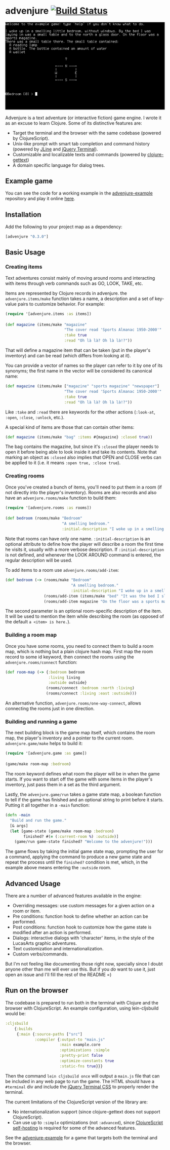 # advenjure [![Build Status](https://secure.travis-ci.org/facundoolano/advenjure.png)](http://travis-ci.org/facundoolano/advenjure)

![Example game](example.gif)

Advenjure is a text adventure (or interactive fiction) game engine. I wrote it as an excuse to learn Clojure.
Some of its distinctive features are:

  * Target the terminal and the browser with the same codebase (powered by ClojureScript).
  * Unix-like prompt with smart tab completion and command history (powered by [JLine](https://github.com/jline/jline2) and [jQuery Terminal](http://terminal.jcubic.pl/)).
  * Customizable and localizable texts and commands (powered by [clojure-gettext](https://github.com/facundoolano/clojure-gettext))
  * A domain specific language for dialog trees.

## Example game

You can see the code for a working example in the [advenjure-example](https://github.com/facundoolano/advenjure-example) repository and play it online [here](https://facundoolano.github.io/advenjure).

## Installation

Add the following to your project map as a dependency:

```clojure
[advenjure "0.3.0"]
```

## Basic Usage

### Creating items

Text adventures consist mainly of moving around rooms and interacting with items
through verb commands such as GO, LOOK, TAKE, etc.

Items are represented by Clojure records in advenjure. the `advenjure.items/make`
function takes a name, a description and a set of key-value pairs to customize behavior.
For example:

```clojure
(require '[advenjure.items :as items])

(def magazine (items/make "magazine"
                          "The cover read 'Sports Almanac 1950-2000'"
                          :take true
                          :read "Oh là là? Oh là là!?"))
```

That will define a magazine item that can be taken (put in the player's inventory)
and can be read (which differs from looking at it).

You can provide a vector of names so the player can refer to it by one of its synonyms;
the first name in the vector will be considered its canonical name:

```clojure
(def magazine (items/make ["magazine" "sports magazine" "newspaper"]
                          "The cover read 'Sports Almanac 1950-2000'"
                          :take true
                          :read "Oh là là? Oh là là!?"))
```

Like `:take` and `:read` there are keywords for the other actions
(`:look-at`, `:open`, `:close`, `:unlock`, etc.).

A special kind of items are those that can contain other items:

```clojure
(def magazine (items/make "bag" :items #{magazine} :closed true))
```

The bag contains the magazine, but since it's `:closed` the player needs to open it
before being able to look inside it and take its contents. Note that marking an
object as `:closed` also implies that OPEN and CLOSE verbs can be applied to it
(i.e. it means `:open true, :close true`).

### Creating rooms

Once you've created a bunch of items, you'll need to put them in a room (if not directly
into the player's inventory). Rooms are also records and also have an
`advenjure.rooms/make` function to build them:

```clojure
(require '[advenjure.rooms :as rooms])

(def bedroom (rooms/make "Bedroom"
                         "A smelling bedroom."
                         :initial-description "I woke up in a smelling little bedroom, without windows."))
```

Note that rooms can have only one name. `:initial-description` is an optional attribute
to define how the player will describe a room the first time he visits it,
usually with a more verbose description. If `:initial-description` is not defined,
and whenever the LOOK AROUND command is entered, the regular description will be used.

To add items to a room use `advenjure.rooms/add-item`:

```clojure
(def bedroom (-> (rooms/make "Bedroom"
                             "A smelling bedroom."
                             :initial-description "I woke up in a smelling little bedroom, without windows.")
                 (rooms/add-item (items/make "bed" "It was the bed I slept in."))
                 (rooms/add-item magazine "On the floor was a sports magazine.")))
```

The second parameter is an optional room-specific description of the item. It will be used
to mention the item while describing the room (as opposed of the default `a <item> is here.`).

### Building a room map

Once you have some rooms, you need to connect them to build a room map, which is
nothing but a plain clojure hash map. First map the room record to some id keyword,
then connect the rooms using the `advenjure.rooms/connect` function:

```clojure
(def room-map (-> {:bedroom bedroom
                   :living living
                   :outside outside}
                  (rooms/connect :bedroom :north :living)
                  (rooms/connect :living :east :outside)))
```

An alternative function, `advenjure.rooms/one-way-connect`, allows connecting the
rooms just in one direction.

### Building and running a game

The next building block is the game map itself, which contains the room map,
the player's inventory and a pointer to the current room. `advenjure.game/make`
helps to build it:

```clojure
(require '[advenjure.game :as game])

(game/make room-map :bedroom)
```

The room keyword defines what room the player will be in when the game starts.
If you want to start off the game with some items in the player's inventory,
just pass them in a set as the third argument.

Lastly, the `advenjure.game/run` takes a game state map, a boolean function
to tell if the game has finished and an optional string to print before it starts.
Putting it all together in a `-main` function:

```clojure
(defn -main
  "Build and run the game."
  [& args]
  (let [game-state (game/make room-map :bedroom)
        finished? #(= (:current-room %) :outside)]
    (game/run game-state finished? "Welcome to the advenjure!")))
```

The game flows by taking the initial game state map, prompting the user for a command,
applying the command to produce a new game state and repeat the process until the
`finished?` condition is met, which, in the example above means entering the
`:outside` room.

## Advanced Usage

There are a number of advanced features available in the engine:

  * Overriding messages: use custom messages for a given action on a room or item.
  * Pre conditions: function hook to define whether an action can be performed.
  * Post conditions: function hook to customize how the game state is modified after an action is performed.
  * Dialogs: interactive dialogs with 'character' items, in the style of the LucasArts graphic adventures.
  * Text customization and internationalization.
  * Custom verbs/commands.

But I'm not feeling like documenting those right now, specially since I doubt
anyone other than me will ever use this. But if you *do* want to use it, just open an issue
and I'll fill the rest of the README =)

## Run on the browser

The codebase is prepared to run both in the terminal with Clojure and the browser with ClojureScript.
An example configuration, using lein-cljsbuild would be:

```clojure
:cljsbuild
    {:builds
     {:main {:source-paths ["src"]
             :compiler {:output-to "main.js"
                        :main example.core
                        :optimizations :simple
                        :pretty-print false
                        :optimize-constants true
                        :static-fns true}}}
```

Then the command `lein cljsbuild once` will output a `main.js` file that can be included in any web page to run the game. 
The HTML should have a `#terminal` div and include the [jQuery Terminal CSS](https://github.com/facundoolano/advenjure-example/blob/master/resources/jquery.terminal-0.11.7.css) to properly render the terminal.

The current limitations of the ClojureScript version of the library are:
* No internationalization support (since clojure-gettext does not support ClojureScript).
* Can use up to `:simple` optimizations (not `:advanced`), since [ClojureScript self-hosting](https://github.com/clojure/clojurescript/wiki/Optional-Self-hosting) is required for some of the advanced features.

See the [advenjure-example](https://github.com/facundoolano/advenjure-example) for a game that targets both the terminal and the browser.


